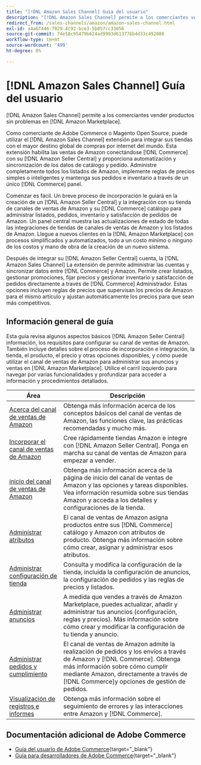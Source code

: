 ```yaml
---
title: "[!DNL Amazon Sales Channel] Guía del usuario"
description: "[!DNL Amazon Sales Channel] permite a los comerciantes vender productos sin problemas en [!DNL Amazon Marketplace]."
redirect_from: /sales-channels/amazon/amazon-sales-channel.html
exl-id: a4a6f446-7029-4c92-bce3-5b857cc33056
source-git-commit: 74e58c95479b624ad9993d613776b4d33c492080
workflow-type: tm+mt
source-wordcount: '499'
ht-degree: 0%

---
```


# [!DNL Amazon Sales Channel] Guía del usuario

[!DNL Amazon Sales Channel] permite a los comerciantes vender productos sin problemas en [!DNL Amazon Marketplace].

Como comerciante de Adobe Commerce o Magento Open Source, puede utilizar el [!DNL Amazon Sales Channel] extensión para integrar sus tiendas con el mayor destino global de compras por internet del mundo. Esta extensión habilita las ventas de Amazon conectándose [!DNL Commerce] con su [!DNL Amazon Seller Central] y proporciona automatización y sincronización de los datos de catálogo y pedido. Administre completamente todos los listados de Amazon, implemente reglas de precios simples o inteligentes y mantenga sus pedidos e inventario a través de un único [!DNL Commerce] panel.

Comenzar es fácil. Un breve proceso de incorporación le guiará en la creación de un [!DNL Amazon Seller Central] y la integración con su tienda de canales de ventas de Amazon y su [!DNL Commerce] catálogo para administrar listados, pedidos, inventario y satisfacción de pedidos de Amazon. Un panel central muestra las actualizaciones de estado de todas las integraciones de tiendas de canales de ventas de Amazon y los listados de Amazon. Llegue a nuevos clientes en la [!DNL Amazon Marketplace] con procesos simplificados y automatizados, todo a un costo mínimo o ninguno de los costos y mano de obra de la creación de un nuevo sistema.

Después de integrar su [!DNL Amazon Seller Central] cuenta, la [!DNL Amazon Sales Channel] La extensión de permite administrar las cuentas y sincronizar datos entre [!DNL Commerce] y Amazon. Permite crear listados, gestionar promociones, fijar precios y gestionar inventario y satisfacción de pedidos directamente a través de [!DNL Commerce] Administrador. Estas opciones incluyen reglas de precios que supervisan los precios de Amazon para el mismo artículo y ajustan automáticamente los precios para que sean más competitivos.

## Información general de guía

Esta guía revisa algunos aspectos básicos [!DNL Amazon Seller Central] información, los requisitos para configurar su canal de ventas de Amazon. También incluye detalles sobre el proceso de incorporación e integración, la tienda, el producto, el precio y otras opciones disponibles, y cómo puede utilizar el canal de ventas de Amazon para administrar sus anuncios y ventas en [!DNL Amazon Marketplace]. Utilice el carril izquierdo para navegar por varias funcionalidades y profundizar para acceder a información y procedimientos detallados.

| Área | Descripción |
|----|----|
| [Acerca del canal de ventas de Amazon](./about-amazon-sales-channel.md) | Obtenga más información acerca de los conceptos básicos del canal de ventas de Amazon, las funciones clave, las prácticas recomendadas y mucho más. |
| [Incorporar el canal de ventas de Amazon](./amazon-onboarding-home.md) | Cree rápidamente tiendas Amazon e integre con [!DNL Amazon Seller Central]. Ponga en marcha su canal de ventas de Amazon para empezar a vender. |
| [inicio del canal de ventas de Amazon](./amazon-sales-channel-home.md) | Obtenga más información acerca de la página de inicio del canal de ventas de Amazon y las opciones y tareas disponibles. Vea información resumida sobre sus tiendas Amazon y acceda a los detalles y configuraciones de la tienda. |
| [Administrar atributos](./attributes-view.md) | El canal de ventas de Amazon asigna productos entre sus [!DNL Commerce] catálogo y Amazon con atributos de producto. Obtenga más información sobre cómo crear, asignar y administrar esos atributos. |
| [Administrar configuración de tienda](./ob-store-review.md) | Consulta y modifica la configuración de la tienda, incluida la configuración de anuncios, la configuración de pedidos y las reglas de precios y listados. |
| [Administrar anuncios](./managing-product-listings.md) | A medida que vendes a través de Amazon Marketplace, puedes actualizar, añadir y administrar tus anuncios (configuración, reglas y precios). Más información sobre cómo crear y modificar la configuración de tu tienda y anuncio. |
| [Administrar pedidos y cumplimiento](./managing-orders.md) | El canal de ventas de Amazon admite la realización de pedidos y los envíos a través de Amazon y [!DNL Commerce]. Obtenga más información sobre cómo cumplir mediante Amazon, directamente a través de [!DNL Commerce]y opciones de gestión de pedidos. |
| [Visualización de registros e informes](./amazon-logs-reports.md) | Obtenga más información sobre el seguimiento de errores y las interacciones entre Amazon y [!DNL Commerce]. |

## Documentación adicional de Adobe Commerce

- [Guía del usuario de Adobe Commerce](https://docs.magento.com/user-guide/){target="_blank"}
- [Guía para desarrolladores de Adobe Commerce](https://devdocs.magento.com/){target="_blank"}
